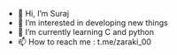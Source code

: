 - 👋 Hi, I’m Suraj
- 👀 I’m interested in developing new things 
- 🌱 I’m currently learning C and python
- 📫 How to reach me : t.me/zaraki_00

